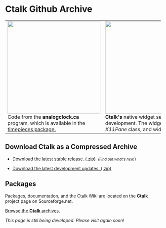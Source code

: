 <head>
<meta name="viewport" content="width=device-width initial-scale=1"/>

<style>
@media screen and (max-width: 100px){
	img.mobile {
       scale: "50%";
	}
}
</style>
</head>




# Ctalk Github Archive

<table border="0">
<tr>
<td>
<img class="mobile" height="300px" width="300px" src="https://a.fsdn.com/con/app/proj/ctalk/screenshots/analogclock_sample_2.jpg"/>
<br>Code from the <b>analogclock.ca</b> program, which is available in the <a href="#packages">timepieces package.
</td>
<td>
<img class="mobile" height="300px" width="400px" src="https://sourceforge.net/p/ctalk/screenshot/filedialog_screenshot_800x600.jpg"/></tc>
<br><b>Ctalk's</b> native widget set for X is currently in development.  The widgets use objects of the <em>X11Pane</em> class, and widget and toolkit subclasses. 
</td>
</table>


## Download Ctalk as a Compressed Archive

- [Download the latest stable release. (.zip)](https://github.com/ctalk/ctalk/archive/release.zip)&nbsp;&nbsp;[<small><em>(Find out what's new.</em></small>)](https://github.com/ctalk/ctalk/releases/latest)

- [Download the latest development updates. (.zip)](https://github.com/ctalk/ctalk/archive/proposed.zip)

<section id="packages">

## Packages

Packages, documentation, and the Ctalk Wiki are located on the **Ctalk** project page on Sourceforge.net.

<a href="http://sf.net/projects/ctalk">Browse the <b>Ctalk</b> archives.</a>

*This page is still being developed. Please visit again soon!*
